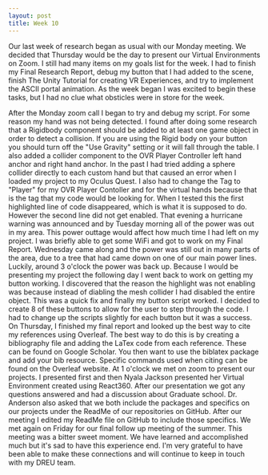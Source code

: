 ```yaml
---
layout: post
title: Week 10
---
```

Our last week of research began as usual with our Monday meeting. We decided that Thursday would be the day to present our Virtual Environments on Zoom. I still had many items on my goals list for the week. I had to finish my Final Research Report, debug my button that I had added to the scene, finish The Unity Tutorial for creating VR Experiences, and try to implement the ASCII portal animation. As the week began I was excited to begin these tasks, but I had no clue what obsticles were in store for the week.

After the Monday zoom call I began to try and debug my script. For some reason my hand was not being detected. I found after doing some research that a Rigidbody component should be added to at least one game object in order to detect a collision. If you are using the Rigid body on your button you should turn off the "Use Gravity" setting or it will fall through the table. I also added a collider component to the OVR Player Controller left hand anchor and right hand anchor. In the past I had tried adding a sphere collider directly to each custom hand but that caused an error when I loaded my project to my Oculus Quest. I also had to change the Tag to "Player" for my OVR Player Contoller and for the virtual hands because that is the tag that my code would be looking for. When I tested this the first highlighted line of code disappeared, which is what it is supposed to do. However the second line did not get enabled. That evening a hurricane warning was announced and by Tuesday morning all of the power was out in my area. This power outtage would affect how much time I had left on my project. I was briefly able to get some WiFi and got to work on my Final Report. Wednesday came along and the power was still out in many parts of the area, due to a tree that had came down on one of our main power lines. Luckily, around 3 o'clock the power was back up. Because I would be presenting my project the following day I went back to work on getting my button working. I discovered that the reason the highlight was not enabling was because instead of diabling the mesh collider I had disabled the entire object. This was a quick fix and finally my button script worked. I decided to create 8 of these buttons to allow for the user to step through the code. I had to change up the scripts slightly for each button but it was a success. On Thursday, I finished my final report and looked up the best way to cite my references using Overleaf. The best way to do this is by creating a bibliography file and adding the LaTex code from each reference. These can be found on Google Scholar. You then want to use the biblatex package and add your bib resource. Specific commands used when citing can be found on the Overleaf website. At 1 o'clock we met on zoom to present our projects. I presented first and then Nyala Jackson presented her Virtual Environment created using React360. After our presentation we got any questions answered and had a discussion about Graduate school. Dr. Anderson also asked that we both include the packages and specifics on our projects under the ReadMe of our repositories on GitHub. After our meeting I edited my ReadMe file on GitHub to include those specifics. We met again on Friday for our final follow up meeting of the summer. This meeting was a bitter sweet moment. We have learned and accomplished much but it's sad to have this experience end. I'm very grateful to have been able to make these connections and will continue to keep in touch with my DREU team.
